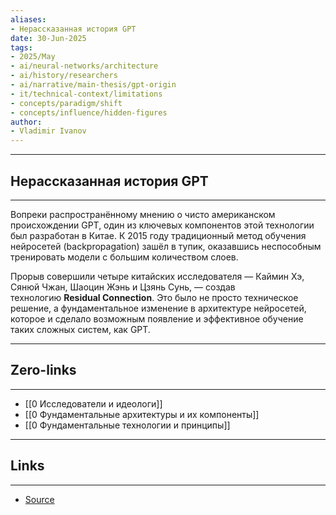 ```yaml
---
aliases: 
- Нерассказанная история GPT 
date: 30-Jun-2025
tags:
- 2025/May
- ai/neural-networks/architecture
- ai/history/researchers
- ai/narrative/main-thesis/gpt-origin
- it/technical-context/limitations
- concepts/paradigm/shift
- concepts/influence/hidden-figures
author:
- Vladimir Ivanov
---
```

-----
##  Нерассказанная история GPT 
-----
Вопреки распространённому мнению о чисто американском происхождении GPT, один из ключевых компонентов этой технологии был разработан в Китае. К 2015 году традиционный метод обучения нейросетей (backpropagation) зашёл в тупик, оказавшись неспособным тренировать модели с большим количеством слоев.

Прорыв совершили четыре китайских исследователя — Каймин Хэ, Сянюй Чжан, Шаоцин Жэнь и Цзянь Сунь, — создав технологию **Residual Connection**. Это было не просто техническое решение, а фундаментальное изменение в архитектуре нейросетей, которое и сделало возможным появление и эффективное обучение таких сложных систем, как GPT.

---
## Zero-links
---
- [[0 Исследователи и идеологи]]
- [[0 Фундаментальные архитектуры и их компоненты]]
- [[0 Фундаментальные технологии и принципы]]

---
## Links
---
- [Source](https://t.me/turboproject/1697)